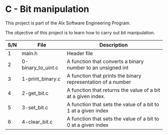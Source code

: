 # C - Bit manipulation 

This project is part of the Alx Software Engineering Program.

The objective of this project is to learn how to carry out bit manipulation.

| S/N | File | Description |
| --- | ---- | ----------- |
| 1 | main.h | Header file |
| 2 | 0-binary_to_uint.c | A function that converts a binary number to an unsigned int |
| 3 | 1-print_binary.c | A function that prints the binary representation of a number |
| 4 | 2-get_bit.c | A function that returns the value of a bit at a given index. |
| 5 | 3-set_bit.c | A function that sets the value of a bit to 1 at a given index |
| 6 | 4-clear_bit.c | A function that sets the value of a bit to 0 at a given index |
